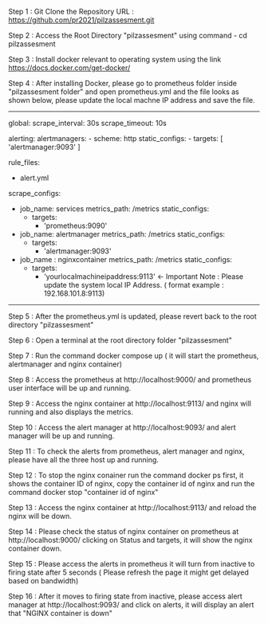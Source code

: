Step 1 : Git Clone the Repository URL : https://github.com/pr2021/pilzassesment.git

Step 2 : Access the Root Directory "pilzassesment" using command -  cd pilzassesment

Step 3 : Install docker relevant to operating system using the link https://docs.docker.com/get-docker/

Step 4 : After installing Docker, please go to prometheus folder inside "pilzassesment folder" and open prometheus.yml and the file looks as shown below, please update the local machne IP address and save the file.
*****************************************
global:
  scrape_interval: 30s
  scrape_timeout: 10s

alerting:
  alertmanagers:
    - scheme: http
      static_configs:
        - targets: [ 'alertmanager:9093' ]  

rule_files:
  - alert.yml

scrape_configs:
  - job_name: services
    metrics_path: /metrics
    static_configs:
      - targets:
          - 'prometheus:9090'
  - job_name: alertmanager
    metrics_path: /metrics
    static_configs:
      - targets: 
          - 'alertmanager:9093'
  - job_name : nginxcontainer
    metrics_path: /metrics
    static_configs:
      - targets:
          - 'yourlocalmachineipaddress:9113'   <- Important Note :  Please update the system local IP Address. ( format example : 192.168.101.8:9113)
********************************************
Step 5 : After the prometheus.yml is updated, please revert back to the root directory "pilzassesment"

Step 6 : Open a terminal at the root directory folder "pilzassesment"

Step 7 : Run the command docker compose up ( it will start the prometheus, alertmanager and nginx container)

Step 8 : Access the prometheus at http://localhost:9000/ and prometheus user interface will be up and running.

Step 9 : Access the nginx container at http://localhost:9113/ and nginx will running and also displays the metrics.

Step 10 : Access the alert manager at http://localhost:9093/ and alert manager will be up and running.

Step 11 : To check the alerts from prometheus, alert manager and nginx, please have all the three host up and running.

Step 12 : To stop the nginx conainer run the command docker ps first, it shows the container ID of nginx, copy the container id of nginx and run the command docker stop "container id of nginx"

Step 13 : Access the nginx container at http://localhost:9113/ and reload the nginx will be down.

Step 14 : Please check the status of nginx container on prometheus at http://localhost:9000/ clicking on Status and targets, it will show the nginx container down.

Step 15 : Please access the alerts in prometheus it will turn from inactive to firing state after 5 seconds ( Please refresh the page it might get delayed based on bandwidth)

Step 16 : After it moves to firing state from inactive, please access alert manager at http://localhost:9093/ and click on alerts, it will display an alert that "NGINX container is down"

